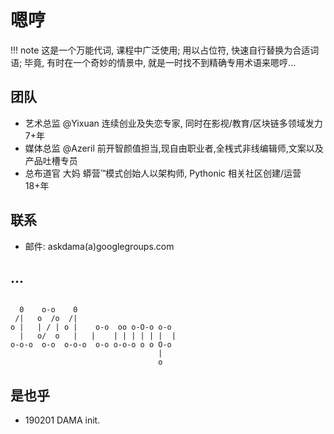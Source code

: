 # 嗯哼

!!! note
    这是一个万能代词, 课程中广泛使用;
    用以占位符, 快速自行替换为合适词语;
    毕竟, 有时在一个奇妙的情景中, 就是一时找不到精确专用术语来嗯哼...

## 团队

- 艺术总监 @Yixuan 连续创业及失恋专家, 同时在影视/教育/区块链多领域发力 7+年
- 媒体总监 @Azeril 前开智颜值担当,现自由职业者,全桟式非线编辑师,文案以及产品吐槽专员
- 总布道官 大妈 蟒营™模式创始人以架构师, Pythonic 相关社区创建/运营 18+年

## 联系

- 邮件: askdama(a)googlegroups.com


## ...


```

  0    o-o    0
 /|   o  /o  /|
o |   | / | o |    o-o  oo o-O-o o-o
  |   o/  o   |   |    | | | | | |  |
o-o-o  o-o  o-o-o  o-o o-o-o o o O-o
                                 |
                                 o
```

## 是也乎

- 190201 DAMA init.